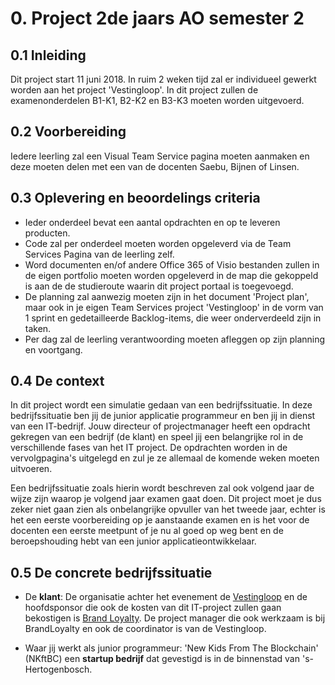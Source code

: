 # 0. Project 2de jaars AO semester 2

## 0.1 Inleiding

Dit project start 11 juni 2018. In ruim 2 weken tijd zal er individueel gewerkt worden aan het project 'Vestingloop'.
In dit project zullen de examenonderdelen B1-K1, B2-K2 en B3-K3 moeten worden uitgevoerd. 

## 0.2 Voorbereiding

Iedere leerling zal een Visual Team Service pagina moeten aanmaken en deze moeten delen met een van de docenten Saebu, Bijnen of Linsen.

## 0.3 Oplevering en beoordelings criteria

- Ieder onderdeel bevat een aantal opdrachten en op te leveren producten.
- Code zal per onderdeel moeten worden opgeleverd via de Team Services Pagina van de leerling zelf.
- Word documenten en/of andere Office 365 of Visio bestanden zullen in de eigen portfolio moeten worden opgeleverd in de map die gekoppeld is aan de de studieroute waarin dit project portaal is toegevoegd. 
- De planning zal aanwezig moeten zijn in het document 'Project plan', maar ook in je eigen Team Services project 'Vestingloop' in de vorm van 1 sprint en gedetailleerde Backlog-items, die weer onderverdeeld zijn in taken.
- Per dag zal de leerling verantwoording moeten afleggen op zijn planning en voortgang. 

## 0.4 De context 

In dit project wordt een simulatie gedaan van een bedrijfssituatie. In deze bedrijfssituatie ben jij de junior applicatie programmeur en ben jij in dienst van een IT-bedrijf.
Jouw directeur of projectmanager heeft een opdracht gekregen van een bedrijf (de klant) en speel jij een belangrijke rol in de verschillende fases van het IT project.
De opdrachten worden in de vervolgpagina's uitgelegd en zul je ze allemaal de komende weken moeten uitvoeren.

Een bedrijfssituatie zoals hierin wordt beschreven zal ook volgend jaar de wijze zijn waarop je volgend jaar examen gaat doen.
Dit project moet je dus zeker niet gaan zien als onbelangrijke opvuller van het tweede jaar, echter is het een eerste voorbereiding op je aanstaande examen en is het voor de docenten een
eerste meetpunt of je nu al goed op weg bent en de beroepshouding hebt van een junior applicatieontwikkelaar.

## 0.5 De concrete bedrijfssituatie

- De __klant__: De organisatie achter het evenement de [Vestingloop](http://vestingloop.nl) en de hoofdsponsor die ook de kosten van dit IT-project zullen gaan bekostigen is [Brand Loyalty](https://www.brandloyalty-int.com/nl-NL/home/).
  De project manager die ook werkzaam is bij BrandLoyalty en ook de coordinator is van de Vestingloop. 

- Waar jij werkt als junior programmeur: 'New Kids From The Blockchain' (NKftBC) een __startup bedrijf__ dat gevestigd is in de binnenstad van 's-Hertogenbosch.



